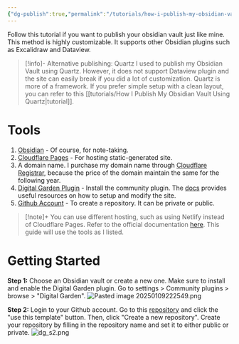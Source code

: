 ```yaml
---
{"dg-publish":true,"permalink":"/tutorials/how-i-publish-my-obsidian-vault-using-digital-garden-plugin/","tags":["tutorial"],"noteIcon":"1","created":"2025-01-03T19:50:02.722+08:00","updated":"2025-01-25T13:58:26.095+08:00"}
---
```


Follow this tutorial if you want to publish your obsidian vault just like mine. This method is highly customizable. It supports other Obsidian plugins such as Excalidraw and Dataview.

> [!info]- Alternative publishing: Quartz
> I used to publish my Obsidian Vault using Quartz. However, it does not support Dataview plugin and the site can easily break if you did a lot of customization. Quartz is more of a framework. If you prefer simple setup with a clean layout, you can refer to this [[tutorials/How I Publish My Obsidian Vault Using Quartz\|tutorial]].


# Tools
1)  [Obsidian](https://obsidian.md/) - Of course, for note-taking.
2) [Cloudflare Pages](https://pages.cloudflare.com/) - For hosting static-generated site.
3) A domain name. I purchase my domain name through [Cloudflare Registrar](https://www.cloudflare.com/products/registrar/), because the price of the domain maintain the same for the following year.
4) [Digital Garden Plugin](https://github.com/oleeskild/obsidian-digital-garden) - Install the community plugin. The [docs](https://dg-docs.ole.dev/) provides useful resources on how to setup and modify the site.
5) [Github Account](https://github.com/) - To create a repository. It can be private or public.

> [!note]+
> You can use different hosting, such as using Netlify instead of Cloudflare Pages. Refer to the official documentation [here](https://dg-docs.ole.dev/advanced/hosting-alternatives/). This guide will use the tools as I listed.
# Getting Started
**Step 1:**
Choose an Obsidian vault or create a new one. Make sure to install and enable the Digital Garden plugin.  Go to settings > Community plugins > browse > "Digital Garden".
![Pasted image 20250109222549.png](/img/user/assets/Pasted%20image%2020250109222549.png)

**Step 2:**
Login to your Github account. Go to this [repository](https://github.com/oleeskild/digitalgarden) and click the "use this template" button. Then, click "Create a new repository". Create your repository by filling in the repository name and set it to either public or private.
![dg_s2.png](/img/user/assets/dg_s2.png)